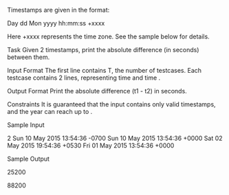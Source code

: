 Timestamps are given in the format:

Day dd Mon yyyy hh:mm:ss +xxxx

Here +xxxx represents the time zone. See the sample below for details.

Task Given 2 timestamps, print the absolute difference (in seconds) between them.

Input Format The first line contains T, the number of testcases. Each testcase contains 2 lines, representing time and
time .

Output Format Print the absolute difference (t1 - t2) in seconds.

Constraints It is guaranteed that the input contains only valid timestamps, and the year can reach up to .

Sample Input

2 Sun 10 May 2015 13:54:36 -0700 Sun 10 May 2015 13:54:36 +0000 Sat 02 May 2015 19:54:36 +0530 Fri 01 May 2015 13:54:36
+0000

Sample Output

25200

88200